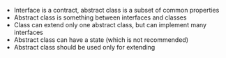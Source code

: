 - Interface is a contract, abstract class is a subset of common properties
- Abstract class is something between interfaces and classes
- Class can extend only one abstract class, but can implement many interfaces
- Abstract class can have a state (which is not recommended)
- Abstract class should be used only for extending